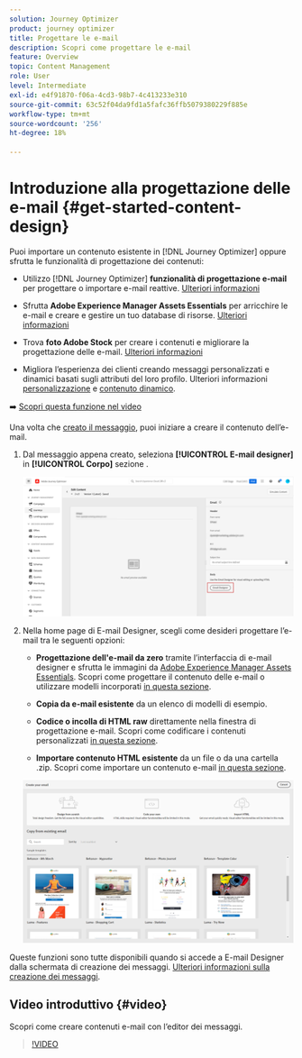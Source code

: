 ```yaml
---
solution: Journey Optimizer
product: journey optimizer
title: Progettare le e-mail
description: Scopri come progettare le e-mail
feature: Overview
topic: Content Management
role: User
level: Intermediate
exl-id: e4f91870-f06a-4cd3-98b7-4c413233e310
source-git-commit: 63c52f04da9fd1a5fafc36ffb5079380229f885e
workflow-type: tm+mt
source-wordcount: '256'
ht-degree: 18%

---
```


# Introduzione alla progettazione delle e-mail {#get-started-content-design}

Puoi importare un contenuto esistente in [!DNL Journey Optimizer] oppure sfrutta le funzionalità di progettazione dei contenuti:

* Utilizzo [!DNL Journey Optimizer] **funzionalità di progettazione e-mail** per progettare o importare e-mail reattive. [Ulteriori informazioni](../design/create-email-content.md)

* Sfrutta **Adobe Experience Manager Assets Essentials** per arricchire le e-mail e creare e gestire un tuo database di risorse. [Ulteriori informazioni](../design/assets-essentials.md)

* Trova **foto Adobe Stock** per creare i contenuti e migliorare la progettazione delle e-mail. [Ulteriori informazioni](../design/stock.md)

* Migliora l’esperienza dei clienti creando messaggi personalizzati e dinamici basati sugli attributi del loro profilo. Ulteriori informazioni [personalizzazione](../personalization/personalize.md) e [contenuto dinamico](../personalization/get-started-dynamic-content.md).

➡️ [Scopri questa funzione nel video](#video)

Una volta che [creato il messaggio](../messages/get-started-content.md), puoi iniziare a creare il contenuto dell’e-mail.

1. Dal messaggio appena creato, seleziona **[!UICONTROL E-mail designer]** in **[!UICONTROL Corpo]** sezione .

   ![](assets/import-html_1.png)

1. Nella home page di E-mail Designer, scegli come desideri progettare l’e-mail tra le seguenti opzioni:

   * **Progettazione dell&#39;e-mail da zero** tramite l’interfaccia di e-mail designer e sfrutta le immagini da [Adobe Experience Manager Assets Essentials](assets-essentials.md). Scopri come progettare il contenuto delle e-mail o utilizzare modelli incorporati [in questa sezione](create-email-content.md).

   * **Copia da e-mail esistente** da un elenco di modelli di esempio.

   * **Codice o incolla di HTML raw** direttamente nella finestra di progettazione e-mail. Scopri come codificare i contenuti personalizzati [in questa sezione](code-content.md).

   * **Importare contenuto HTML esistente** da un file o da una cartella .zip. Scopri come importare un contenuto e-mail [in questa sezione](existing-content.md).

   ![](assets/email_designer_25.png)

Queste funzioni sono tutte disponibili quando si accede a E-mail Designer dalla schermata di creazione dei messaggi. [Ulteriori informazioni sulla creazione dei messaggi](../messages/get-started-content.md).


## Video introduttivo {#video}

Scopri come creare contenuti e-mail con l’editor dei messaggi.

>[!VIDEO](https://video.tv.adobe.com/v/334150?quality=12)